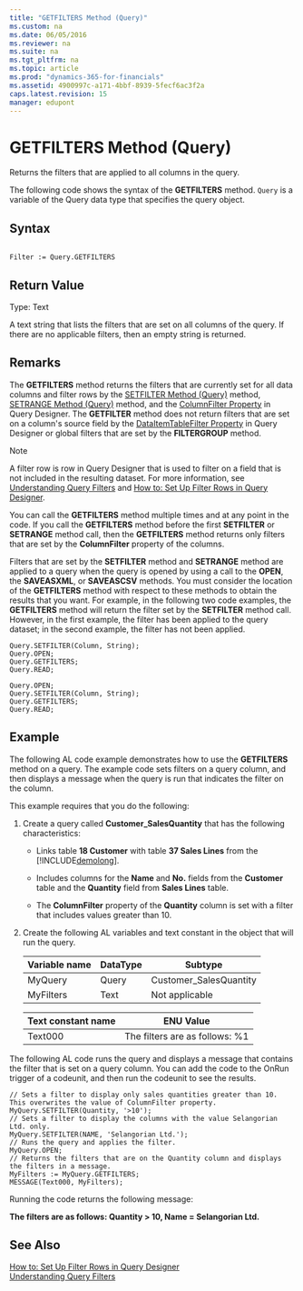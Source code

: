 ```yaml
---
title: "GETFILTERS Method (Query)"
ms.custom: na
ms.date: 06/05/2016
ms.reviewer: na
ms.suite: na
ms.tgt_pltfrm: na
ms.topic: article
ms.prod: "dynamics-365-for-financials"
ms.assetid: 4900997c-a171-4bbf-8939-5fecf6ac3f2a
caps.latest.revision: 15
manager: edupont
---
```

# GETFILTERS Method (Query)
Returns the filters that are applied to all columns in the query.  
  
 The following code shows the syntax of the **GETFILTERS** method. `Query` is a variable of the Query data type that specifies the query object.  
  
## Syntax  
  
```  
  
Filter := Query.GETFILTERS  
```  
  
## Return Value  
 Type: Text  
  
 A text string that lists the filters that are set on all columns of the query. If there are no applicable filters, then an empty string is returned.  
  
## Remarks  
 The **GETFILTERS** method returns the filters that are currently set for all data columns and filter rows by the [SETFILTER Method \(Query\)](devenv-SETFILTER-Method-Query.md) method, [SETRANGE Method \(Query\)](devenv-SETRANGE-Method-Query.md) method, and the [ColumnFilter Property](../properties/devenv-ColumnFilter-Property.md) in Query Designer. The **GETFILTER** method does not return filters that are set on a column's source field by the [DataItemTableFilter Property](../properties/devenv-DataItemTable-Filter-Property.md) in Query Designer or global filters that are set by the **FILTERGROUP** method.  
  
> [!NOTE]  
>  A filter row is row in Query Designer that is used to filter on a field that is not included in the resulting dataset. For more information, see [Understanding Query Filters](Understanding-Query-Filters.md) and [How to: Set Up Filter Rows in Query Designer](How-to--Set-Up-Filter-Rows-in-Query-Designer.md).  
  
 You can call the **GETFILTERS** method multiple times and at any point in the code. If you call the **GETFILTERS** method before the first **SETFILTER** or **SETRANGE** method call, then the **GETFILTERS** method returns only filters that are set by the **ColumnFilter** property of the columns.  
  
 Filters that are set by the **SETFILTER** method and **SETRANGE** method are applied to a query when the query is opened by using a call to the **OPEN**, the **SAVEASXML**, or **SAVEASCSV** methods. You must consider the location of the **GETFILTERS** method with respect to these methods to obtain the results that you want. For example, in the following two code examples, the **GETFILTERS** method will return the filter set by the **SETFILTER** method call. However, in the first example, the filter has been applied to the query dataset; in the second example, the filter has not been applied.  
  
```  
Query.SETFILTER(Column, String);  
Query.OPEN;   
Query.GETFILTERS;  
Query.READ;  
```  
  
```  
Query.OPEN;   
Query.SETFILTER(Column, String);  
Query.GETFILTERS;  
Query.READ;  
```  
  
## Example  
 The following AL code example demonstrates how to use the **GETFILTERS** method on a query. The example code sets filters on a query column, and then displays a message when the query is run that indicates the filter on the column.  
  
 This example requires that you do the following:  
  
1.  Create a query called **Customer\_SalesQuantity** that has the following characteristics:  
  
    -   Links table **18 Customer** with table **37 Sales Lines** from the [!INCLUDE[demolong](../includes/demolong_md.md)].  
  
    -   Includes columns for the **Name** and **No.** fields from the **Customer** table and the **Quantity** field from **Sales Lines** table.  
  
         <!--NAV For step-by-step instructions for creating this query, see [Walkthrough: Creating a Query to Link Two Tables](Walkthrough--Creating-a-Query-to-Link-Two-Tables.md).-->  
  
    -   The **ColumnFilter** property of the **Quantity** column is set with a filter that includes values greater than 10.  
  
2.  Create the following AL variables and text constant in the object that will run the query.  
  
    |Variable name|DataType|Subtype|  
    |-------------------|--------------|-------------|  
    |MyQuery|Query|Customer\_SalesQuantity|  
    |MyFilters|Text|Not applicable|  
  
    |Text constant name|ENU Value|  
    |------------------------|---------------|  
    |Text000|The filters are as follows: %1|  
  
 The following AL code runs the query and displays a message that contains the filter that is set on a query column. You can add the code to the OnRun trigger of a codeunit, and then run the codeunit to see the results.  
  
```  
// Sets a filter to display only sales quantities greater than 10. This overwrites the value of ColumnFilter property.  
MyQuery.SETFILTER(Quantity, '>10');  
// Sets a filter to display the columns with the value Selangorian Ltd. only.  
MyQuery.SETFILTER(NAME, 'Selangorian Ltd.');  
// Runs the query and applies the filter.  
MyQuery.OPEN;  
// Returns the filters that are on the Quantity column and displays the filters in a message.  
MyFilters := MyQuery.GETFILTERS;  
MESSAGE(Text000, MyFilters);  
```  
  
 Running the code returns the following message:  
  
 **The filters are as follows: Quantity > 10, Name = Selangorian Ltd.**  
  
## See Also  
 [How to: Set Up Filter Rows in Query Designer](How-to--Set-Up-Filter-Rows-in-Query-Designer.md)   
 [Understanding Query Filters](Understanding-Query-Filters.md)